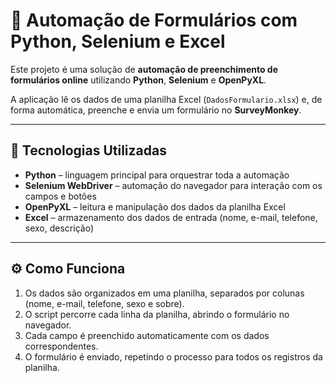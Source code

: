 # 🚀 Automação de Formulários com Python, Selenium e Excel  

Este projeto é uma solução de **automação de preenchimento de formulários online** utilizando **Python**, **Selenium** e **OpenPyXL**.  

A aplicação lê os dados de uma planilha Excel (`DadosFormulario.xlsx`) e, de forma automática, preenche e envia um formulário no **SurveyMonkey**.  

---

## 🔧 Tecnologias Utilizadas  
- **Python** – linguagem principal para orquestrar toda a automação  
- **Selenium WebDriver** – automação do navegador para interação com os campos e botões  
- **OpenPyXL** – leitura e manipulação dos dados da planilha Excel  
- **Excel** – armazenamento dos dados de entrada (nome, e-mail, telefone, sexo, descrição)  

---

## ⚙️ Como Funciona  
1. Os dados são organizados em uma planilha, separados por colunas (nome, e-mail, telefone, sexo e sobre).  
2. O script percorre cada linha da planilha, abrindo o formulário no navegador.  
3. Cada campo é preenchido automaticamente com os dados correspondentes.  
4. O formulário é enviado, repetindo o processo para todos os registros da planilha.  
 
